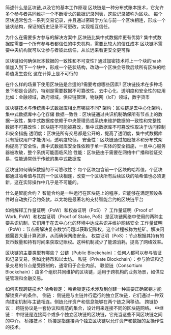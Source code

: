 简述什么是区块链,以及它的基本工作原理
区块链是一种分布式账本技术，它允许多个参与者共同维护一个不断增长的数据记录列表，这些记录被称为区块。
每个区块通常包含一系列交易记录，并且通过密码学方法与前一个区块相连，形成一个链状结构，保证的历史记录不可更改，实现相互信任。

为什么在需要多方参与的解决方案中,区块链比集中式数据库更有优势?
集中式数据库需要一个所有参与者都信任的中央机构，需要比较大的信任成本
区块链不需要中央机构就可以让参与者彼此信任，从长远来看更安全更可靠

区块链如何确保账本数据的一致性和不可变性?
通过加密技术将上一个块的hash值加入到下一个块中，形成一个链状结构，改动一个区块会导致后续所有区块的哈希值发生变化
这在计算上是不可行的

在什么样的场景下使用区块链是合适的?需要考虑哪些因素?
区块链技术在多种场景下都是合适的，特别是需要数据不可篡改性、去中心化、透明度和安全性的应用
比如：金融领域，政府领域，供应链管理，物联网（IoT）领域，数字货币


区块链技术与传统集中式数据库相比有哪些不同?
架构：区块链是去中心化架构，集中式数据库中心化存储
数据一致性：区块链通过共识机制确保所有节点上的数据一致性，集中式数据库依赖于中央管理员或系统来维护数据的一致性和完整性
数据不可篡改性：区块链不可能被篡改，集中式数据库不可篡改性取决于访问控制和安全措施
透明度：区块链所有交易都是公开的，提高了透明度，集中式数据库只有授权用户才能访问，透明度较低。
安全性：区块链通过加密技术和分布式架构提高了安全性，集中式数据库安全性依赖于单一实体的安全措施，一旦中心服务器被攻破，整个系统可能面临风险
性能：区块链由于需要在网络中广播和验证交易，性能通常低于传统的集中式数据库



区块链如何确保数据的不可篡改性？
每个区块包含前一个区块的哈希值，个区块都通过哈希值与其前一个区块相连，改变一个区块所有后续区块的哈希值也必须更新，这在实际操作中几乎是不可能的。

什么是智能合约？
智能合约是一种运行在区块链上的程序，它能够在满足预设条件时自动执行合约条款，以太坊是最著名的支持智能合约的区块链平台


如何解释工作量证明（PoW）和权益证明（PoS）？
工作量证明（Proof of Work, PoW）和权益证明（Proof of Stake, PoS）是区块链网络中使用的两种主要共识机制，它们用于在去中心化的环境中达成共识并维护网络安全
工作量证明（PoW）：节点需解决复杂数学问题以获取记账权，这个过程被称为挖矿。解决问题需要大量计算资源，从而确保网络安全。
权益证明（PoS）：节点根据其持有的货币数量和持有时间来获取记账权。这种机制减少了能源消耗，提高了网络效率。


区块链的主要类型有哪些？
公链（Public Blockchain）：任何人都可以参与验证和记录交易，例如比特币和以太坊。
私链（Private Blockchain）：参与验证和记录交易的节点是受限制的，通常用于企业内部。
联盟链（Consortium Blockchain）：由多个组织共同维护的区块链，适用于跨机构的业务场景，如供应链管理和金融交易。


如何实现跨链技术?
哈希锁定： 哈希锁定技术涉及到创建一种需要正确密钥才能解锁资产的条件。
侧链： 侧链是与主链并行运行的独立区块链，它们通过一种双向锚定机制与主链相连。侧链允许资产和信息能够在两个链之间移动。
跨链协议： 跨链协议是一套协议和规范的集合，设计用来连接不同的区块链网络。
中继链： 中继链是连接两个或多个独立区块链的区块链，它充当这些不同区块链之间的中介。
桥接技术： 桥接是指连接两个独立区块链以允许资产和数据的互操作性的技术。